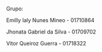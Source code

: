 Grupo:

Emilly Ialy Nunes Mineo - 01710864

Jhonata Gabriel da Silva - 01709702

Vitor Queiroz Guerra - 01718322

